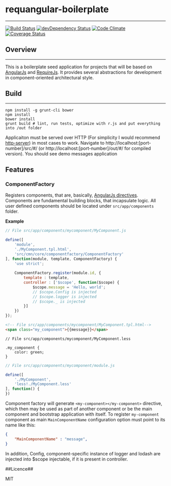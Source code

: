 # requangular-boilerplate #
---
[![Build Status](https://travis-ci.org/shustariov-andrey/requangular-boilerplate.svg?branch=master)](https://travis-ci.org/shustariov-andrey/requangular-boilerplate) [![devDependency Status](https://david-dm.org/shustariov-andrey/requangular-boilerplate/dev-status.svg)](https://david-dm.org/shustariov-andrey/requangular-boilerplate#info=devDependencies) [![Code Climate](https://codeclimate.com/github/shustariov-andrey/requangular-boilerplate.png)](https://codeclimate.com/github/shustariov-andrey/requangular-boilerplate) [![Coverage Status](https://coveralls.io/repos/shustariov-andrey/requangular-boilerplate/badge.png)](https://coveralls.io/r/shustariov-andrey/requangular-boilerplate)

## Overview ##
---
This is a boilerplate seed application for projects that will be based on [AngularJs](http://www.angularjs.org/) and [RequireJs](http://requirejs.org/). It provides several abstractions for development in component-oriented architectural style.


## Build ##
---
```SH
npm install -g grunt-cli bower
npm install
bower install
grunt build # lint, run tests, optimize with r.js and put everything into /out folder
```

Applicaiton must be served over HTTP (For simplicity I would recommend [http-server](https://www.npmjs.org/package/http-server)) in most cases to work. Navigate to http://localhost:[port-number]/src/#/ (or http://localhost:[port-number]/out/#/ for compiled version). You should see demo messages application

## Features ##

### ComponentFactory ###

Registers components, that are, basically, [AngularJs directives](https://docs.angularjs.org/guide/directive). Components are fundamental building blocks, that incapsulate logic. All user defined components should be located under `src/app/components` folder.

**Example**

```javascript
// File src/app/components/mycomponent/MyComponent.js

define([
    'module',
    './MyComponent.tpl.html',
    'src/cmn/core/componentfactory/ComponentFactory'
], function(module, template, ComponentFactory) {
    'use strict';
    
    ComponentFactory.register(module.id, {
        template : template,
        controller : ['$scope', function($scope) {
            $scope.message = 'Hello, world';
            // $scope.Config is injected
            // $scope.logger is injected
            // $scope._ is injected
        }]
    })
});
```

```HTML
<!-- File src/app/components/mycomponent/MyComponent.tpl.html-->
<span class="my_component">{{message}}</span>
```

```LESS
// File src/app/components/mycomponent/MyComponent.less

.my_component {
    color: green;
}
```

```javascript
// File src/app/components/mycomponent/module.js

define([
    './MyComponent',
    'less!./MyComponent.less'
], function() {
})
```
Component factory will generate ```<my-component></my-component>``` directive, which then may be used as part of another component or be the main component and bootstrap application with itself. To register ```my-component``` component as main ```MainComponentName``` configuration option must point to its name like this:
```JSON
{
    "MainComponentName" : "message",
}
```

In addition, Config, component-specific instance of logger and lodash are injected into $scope injectable, if it is present in controller.

##Licence##

MIT